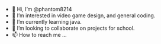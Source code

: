 - 👋 Hi, I’m @phantom8214
- 👀 I’m interested in video game design, and general coding.
- 🌱 I’m currently learning java.
- 💞️ I’m looking to collaborate on projects for school.
- 📫 How to reach me ...

<!---
phantom8214/phantom8214 is a ✨ special ✨ repository because its `README.md` (this file) appears on your GitHub profile.
You can click the Preview link to take a look at your changes.
--->
